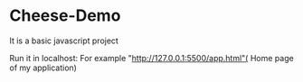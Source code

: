 # Cheese-Demo

It is a basic javascript project

Run it in localhost: For example "http://127.0.0.1:5500/app.html"( Home page of my application)

